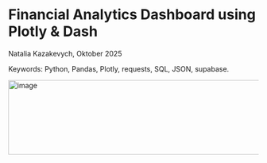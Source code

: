 # Financial Analytics Dashboard using Plotly & Dash

Natalia Kazakevych, Oktober 2025

Keywords: Python, Pandas, Plotly, requests, SQL, JSON, supabase.

<img width="600" height="150" alt="image" src="https://github.com/user-attachments/assets/93e32694-f267-4a32-92e1-dba5e80f233c" />

